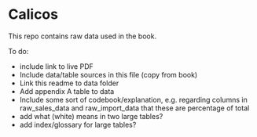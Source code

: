 # Calicos

This repo contains raw data used in the book.

To do:
- include link to live PDF
- Include data/table sources in this file (copy from book)
- Link this readme to data folder
- Add appendix A table to data
- Include some sort of codebook/explanation, e.g. regarding columns in raw_sales_data and raw_import_data that these are percentage of total
- add what (white) means in two large tables?
- add index/glossary for large tables?
